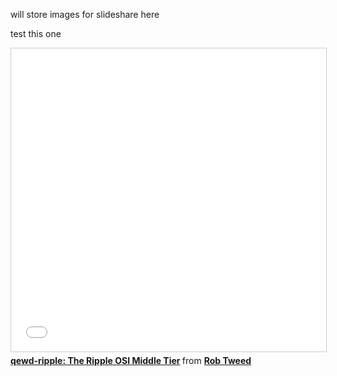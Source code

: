 will store images for slideshare here

test this one

<iframe src="//www.slideshare.net/slideshow/embed_code/key/fRiLFuSgjrBceE" width="595" height="485" frameborder="0" marginwidth="0" marginheight="0" scrolling="no" style="border:1px solid #CCC; border-width:1px; margin-bottom:5px; max-width: 100%;" allowfullscreen> </iframe> <div style="margin-bottom:5px"> <strong> <a href="//www.slideshare.net/robtweed/qewdripple-the-ripple-osi-middle-tier" title="qewd-ripple: The Ripple OSI Middle Tier" target="_blank">qewd-ripple: The Ripple OSI Middle Tier</a> </strong> from <strong><a target="_blank" href="https://www.slideshare.net/robtweed">Rob Tweed</a></strong> </div>
